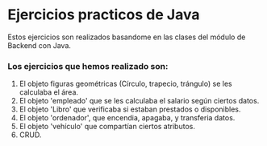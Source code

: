 # Ejercicios practicos de Java

Estos ejercicios son realizados basandome en las clases del módulo de Backend con Java.

### Los ejercicios que hemos realizado son:
1. El objeto figuras geométricas (Círculo, trapecio, trángulo) se les calculaba el área.
2. El objeto 'empleado' que se les calculaba el salario según ciertos datos.
3. El objeto 'Libro' que verificaba si estaban prestados o disponibles.
4. El objeto 'ordenador', que encendia, apagaba, y transferia datos.
5. El objeto 'vehículo' que compartían ciertos atributos.
6. CRUD.
